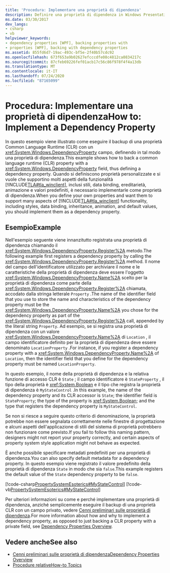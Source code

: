 ```yaml
---
title: 'Procedura: Implementare una proprietà di dipendenza'
description: Definire una proprietà di dipendenza in Windows Presentation Foundation, eseguendo il backup di una proprietà Common Language Runtime con un campo DependencyProperty.
ms.date: 03/30/2017
dev_langs:
- csharp
- vb
helpviewer_keywords:
- dependency properties [WPF], backing properties with
- properties [WPF], backing with dependency properties
ms.assetid: 855fd6d7-19ac-493c-bf5e-2f40b57cdc92
ms.openlocfilehash: 673f653a9b02627efcccdfe08c4812ca0834217c
ms.sourcegitcommit: 87cfeb69226fef01acb17c56c86f978f4f4a13db
ms.translationtype: MT
ms.contentlocale: it-IT
ms.lasthandoff: 07/24/2020
ms.locfileid: "87165099"
---
```

# <a name="how-to-implement-a-dependency-property"></a><span data-ttu-id="eb3dc-103">Procedura: Implementare una proprietà di dipendenza</span><span class="sxs-lookup"><span data-stu-id="eb3dc-103">How to: Implement a Dependency Property</span></span>
<span data-ttu-id="eb3dc-104">In questo esempio viene illustrato come eseguire il backup di una proprietà Common Language Runtime (CLR) con un <xref:System.Windows.DependencyProperty> campo, definendo in tal modo una proprietà di dipendenza.</span><span class="sxs-lookup"><span data-stu-id="eb3dc-104">This example shows how to back a common language runtime (CLR) property with a <xref:System.Windows.DependencyProperty> field, thus defining a dependency property.</span></span> <span data-ttu-id="eb3dc-105">Quando si definiscono proprietà personalizzate e si vuole che supportino molti aspetti della funzionalità [!INCLUDE[TLA#tla_winclient](../../../../includes/tlasharptla-winclient-md.md)], inclusi stili, data binding, ereditarietà, animazione e valori predefiniti, è necessario implementarle come proprietà di dipendenza.</span><span class="sxs-lookup"><span data-stu-id="eb3dc-105">When you define your own properties and want them to support many aspects of [!INCLUDE[TLA#tla_winclient](../../../../includes/tlasharptla-winclient-md.md)] functionality, including styles, data binding, inheritance, animation, and default values, you should implement them as a dependency property.</span></span>  
  
## <a name="example"></a><span data-ttu-id="eb3dc-106">Esempio</span><span class="sxs-lookup"><span data-stu-id="eb3dc-106">Example</span></span>  
 <span data-ttu-id="eb3dc-107">Nell'esempio seguente viene innanzitutto registrata una proprietà di dipendenza chiamando il <xref:System.Windows.DependencyProperty.Register%2A> metodo.</span><span class="sxs-lookup"><span data-stu-id="eb3dc-107">The following example first registers a dependency property by calling the <xref:System.Windows.DependencyProperty.Register%2A> method.</span></span> <span data-ttu-id="eb3dc-108">Il nome del campo dell'identificatore utilizzato per archiviare il nome e le caratteristiche della proprietà di dipendenza deve essere l'oggetto <xref:System.Windows.DependencyProperty.Name%2A> scelto per la proprietà di dipendenza come parte della <xref:System.Windows.DependencyProperty.Register%2A> chiamata, accodato dalla stringa letterale `Property` .</span><span class="sxs-lookup"><span data-stu-id="eb3dc-108">The name of the identifier field that you use to store the name and characteristics of the dependency property must be the <xref:System.Windows.DependencyProperty.Name%2A> you chose for the dependency property as part of the <xref:System.Windows.DependencyProperty.Register%2A> call, appended by the literal string `Property`.</span></span> <span data-ttu-id="eb3dc-109">Ad esempio, se si registra una proprietà di dipendenza con un valore <xref:System.Windows.DependencyProperty.Name%2A> di `Location` , il campo identificatore definito per la proprietà di dipendenza deve essere denominato `LocationProperty` .</span><span class="sxs-lookup"><span data-stu-id="eb3dc-109">For instance, if you register a dependency property with a <xref:System.Windows.DependencyProperty.Name%2A> of `Location`, then the identifier field that you define for the dependency property must be named `LocationProperty`.</span></span>  
  
 <span data-ttu-id="eb3dc-110">In questo esempio, il nome della proprietà di dipendenza e la relativa funzione di accesso CLR è `State` ; il campo identificatore è `StateProperty` , il tipo della proprietà è <xref:System.Boolean> e il tipo che registra la proprietà di dipendenza è `MyStateControl` .</span><span class="sxs-lookup"><span data-stu-id="eb3dc-110">In this example, the name of the dependency property and its CLR accessor is `State`; the identifier field is `StateProperty`; the type of the property is <xref:System.Boolean>; and the type that registers the dependency property is `MyStateControl`.</span></span>  
  
 <span data-ttu-id="eb3dc-111">Se non si riesce a seguire questo criterio di denominazione, la proprietà potrebbe non essere segnalata correttamente nelle finestre di progettazione e alcuni aspetti dell'applicazione di stili del sistema di proprietà potrebbero non funzionare come previsto.</span><span class="sxs-lookup"><span data-stu-id="eb3dc-111">If you fail to follow this naming pattern, designers might not report your property correctly, and certain aspects of property system style application might not behave as expected.</span></span>  
  
 <span data-ttu-id="eb3dc-112">È anche possibile specificare metadati predefiniti per una proprietà di dipendenza.</span><span class="sxs-lookup"><span data-stu-id="eb3dc-112">You can also specify default metadata for a dependency property.</span></span> <span data-ttu-id="eb3dc-113">In questo esempio viene registrato il valore predefinito della proprietà di dipendenza `State` in modo che sia `false`.</span><span class="sxs-lookup"><span data-stu-id="eb3dc-113">This example registers the default value of the `State` dependency property to be `false`.</span></span>  
  
 [!code-csharp[PropertySystemEsoterics#MyStateControl](~/samples/snippets/csharp/VS_Snippets_Wpf/PropertySystemEsoterics/CSharp/SDKSampleLibrary/class1.cs#mystatecontrol)]
 [!code-vb[PropertySystemEsoterics#MyStateControl](~/samples/snippets/visualbasic/VS_Snippets_Wpf/PropertySystemEsoterics/visualbasic/sdksamplelibrary/class1.vb#mystatecontrol)]  
  
 <span data-ttu-id="eb3dc-114">Per ulteriori informazioni su come e perché implementare una proprietà di dipendenza, anziché semplicemente eseguire il backup di una proprietà CLR con un campo privato, vedere [Cenni preliminari sulle proprietà di dipendenza](dependency-properties-overview.md).</span><span class="sxs-lookup"><span data-stu-id="eb3dc-114">For more information about how and why to implement a dependency property, as opposed to just backing a CLR property with a private field, see [Dependency Properties Overview](dependency-properties-overview.md).</span></span>  
  
## <a name="see-also"></a><span data-ttu-id="eb3dc-115">Vedere anche</span><span class="sxs-lookup"><span data-stu-id="eb3dc-115">See also</span></span>

- [<span data-ttu-id="eb3dc-116">Cenni preliminari sulle proprietà di dipendenza</span><span class="sxs-lookup"><span data-stu-id="eb3dc-116">Dependency Properties Overview</span></span>](dependency-properties-overview.md)
- [<span data-ttu-id="eb3dc-117">Procedure relative</span><span class="sxs-lookup"><span data-stu-id="eb3dc-117">How-to Topics</span></span>](properties-how-to-topics.md)
